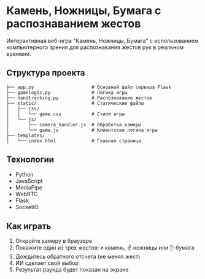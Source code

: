 # Камень, Ножницы, Бумага с распознаванием жестов

Интерактивная веб-игра "Камень, Ножницы, Бумага" с использованием компьютерного зрения для распознавания жестов рук в реальном времени.

<!--
## Особенности

- 🎮 Играйте против ИИ, показывая жесты через веб-камеру
- 👋 Автоматическое распознавание жестов (камень ✊, ножницы ✌️, бумага ✋)
- 📊 Статистика игры и отслеживание счета
- 🎵 Звуковые эффекты
- ⚡ Работа в реальном времени через WebSocket
- 🎯 Анимации и визуальные эффекты
-->

## Структура проекта

```
├── app.py                     # Основной файл сервера Flask
├── gamelogic.py               # Логика игры
├── handtracking.py            # Распознавание жестов
├── static/                    # Статические файлы
│   ├── css/             
│   │   └── game.css           # Стили игры
│   └── js/              
│       ├── camera_handler.js  # Обработка камеры
│       └── game.js            # Клиентская логика игры
├── templates/           
│   └── index.html             # Главная страница
```

## Технологии

- Python
- JavaScript
- MediaPipe
- WebRTC
- Flask
- SocketIO

## Как играть

1. Откройте камеру в браузере
2. Покажите один из трех жестов: ✊ камень, ✌️ ножницы или ✋ бумага
3. Дождитесь обратного отсчета (не меняя жест)
4. ИИ сделает свой выбор
5. Результат раунда будет показан на экране
